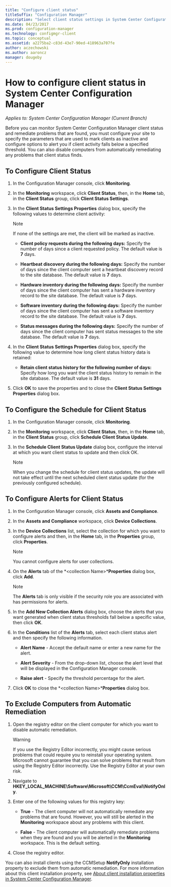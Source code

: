 ```yaml
---
title: "Configure client status"
titleSuffix: "Configuration Manager"
description: "Select client status settings in System Center Configuration Manager."
ms.date: 04/23/2017
ms.prod: configuration-manager
ms.technology: configmgr-client
ms.topic: conceptual
ms.assetid: a2275ba2-c83d-43e7-90ed-418963a707fe
author: aczechowski
ms.author: aaroncz
manager: dougeby
---
```

# How to configure client status in System Center Configuration Manager

*Applies to: System Center Configuration Manager (Current Branch)*

Before you can monitor System Center Configuration Manager client status and remediate problems that are found, you must configure your site to specify the parameters that are used to mark clients as inactive and configure options to alert you if client activity falls below a specified threshold. You can also disable computers from automatically remediating any problems that client status finds.  

##  <a name="BKMK_1"></a> To Configure Client Status  

1.  In the Configuration Manager console, click **Monitoring**.  

2.  In the **Monitoring** workspace, click **Client Status**, then, in the **Home** tab, in the **Client Status** group, click **Client Status Settings**.  

3.  In the **Client Status Settings Properties** dialog box, specify the following values to determine client activity:  

    > [!NOTE]  
    >  If none of the settings are met, the client will be marked as inactive.  

    -   **Client policy requests during the following days:** Specify the number of days since a client requested policy. The default value is **7** days.  

    -   **Heartbeat discovery during the following days:** Specify the number of days since the client computer sent a heartbeat discovery record to the site database. The default value is **7** days.  

    -   **Hardware inventory during the following days:** Specify the number of days since the client computer has sent a hardware inventory record to the site database. The default value is **7** days.  

    -   **Software inventory during the following days:** Specify the number of days since the client computer has sent a software inventory record to the site database. The default value is **7** days.  

    -   **Status messages during the following days:** Specify the number of days since the client computer has sent status messages to the site database. The default value is **7** days.  

4.  In the **Client Status Settings Properties** dialog box, specify the following value to determine how long client status history data is retained:  

    -   **Retain client status history for the following number of days:** Specify how long you want the client status history to remain in the site database. The default value is **31** days.  

5.  Click **OK** to save the properties and to close the **Client Status Settings Properties** dialog box.  

##  <a name="BKMK_Schedule"></a> To Configure the Schedule for Client Status  

1.  In the Configuration Manager console, click **Monitoring**.  

2.  In the **Monitoring** workspace, click **Client Status**, then, in the **Home** tab, in the **Client Status** group, click **Schedule Client Status Update**.  

3.  In the **Schedule Client Status Update** dialog box, configure the interval at which you want client status to update and then click OK.  

    > [!NOTE]  
    >  When you change the schedule for client status updates, the update will not take effect until the next scheduled client status update (for the previously configured schedule).  

##  <a name="BKMK_2"></a> To Configure Alerts for Client Status  

1.  In the Configuration Manager console, click **Assets and Compliance**.  

2.  In the **Assets and Compliance** workspace, click **Device Collections**.  

3.  In the **Device Collections** list, select the collection for which you want to configure alerts and then, in the **Home** tab, in the **Properties** group, click **Properties**.  

    > [!NOTE]  
    >  You cannot configure alerts for user collections.  

4.  On the **Alerts** tab of the *&lt;collection Name\>***Properties** dialog box, click **Add**.  

    > [!NOTE]  
    >  The **Alerts** tab is only visible if the security role you are associated with has permissions for alerts.  

5.  In the **Add New Collection Alerts** dialog box, choose the alerts that you want generated when client status thresholds fall below a specific value, then click **OK**.  

6.  In the **Conditions** list of the **Alerts** tab, select each client status alert and then specify the following information.  

    -   **Alert Name** - Accept the default name or enter a new name for the alert.  

    -   **Alert Severity** - From the drop-down list, choose the alert level that will be displayed in the Configuration Manager console.  

    -   **Raise alert** - Specify the threshold percentage for the alert.  

7.  Click **OK** to close the *&lt;collection Name\>***Properties** dialog box.  

##  <a name="BKMK_3"></a> To Exclude Computers from Automatic Remediation  

1.  Open the registry editor on the client computer for which you want to disable automatic remediation.  

    > [!WARNING]  
    >  If you use the Registry Editor incorrectly, you might cause serious problems that could require you to reinstall your operating system. Microsoft cannot guarantee that you can solve problems that result from using the Registry Editor incorrectly. Use the Registry Editor at your own risk.  

2.  Navigate to **HKEY_LOCAL_MACHINE\Software\Microsoft\CCM\CcmEval\NotifyOnly**.  

3.  Enter one of the following values for this registry key:  

    -   **True** - The client computer will not automatically remediate any problems that are found. However, you will still be alerted in the **Monitoring** workspace about any problems with this client.  

    -   **False** - The client computer will automatically remediate problems when they are found and you will be alerted in the **Monitoring** workspace. This is the default setting.  

4.  Close the registry editor.  

 You can also install clients using the CCMSetup **NotifyOnly** installation property to exclude them from automatic remediation. For more information about this client installation property, see [About client installation properties in System Center Configuration Manager](../../../core/clients/deploy/about-client-installation-properties.md).  
